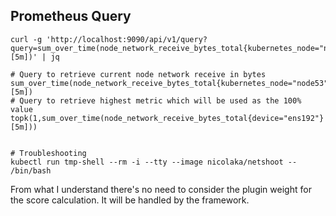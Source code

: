 ## Prometheus Query

```shell
curl -g 'http://localhost:9090/api/v1/query?query=sum_over_time(node_network_receive_bytes_total{kubernetes_node="node53",device="ens192"}[5m])' | jq
```

```shell
# Query to retrieve current node network receive in bytes
sum_over_time(node_network_receive_bytes_total{kubernetes_node="node53",device="ens192"}[5m])
# Query to retrieve highest metric which will be used as the 100% value
topk(1,sum_over_time(node_network_receive_bytes_total{device="ens192"}[5m]))
```

```shell

# Troubleshooting
kubectl run tmp-shell --rm -i --tty --image nicolaka/netshoot -- /bin/bash
```

From what I understand there's no need to consider the plugin weight for the score calculation. It will be handled
by the framework.
